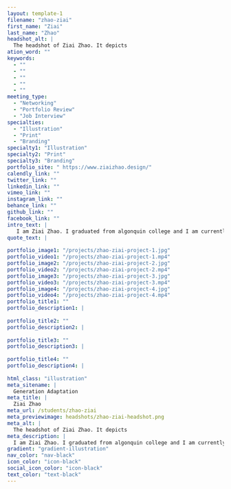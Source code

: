 ```yaml
---
layout: template-1
filename: "zhao-ziai" 
first_name: "Ziai"
last_name: "Zhao"
headshot_alt: |
  The headshot of Ziai Zhao. It depicts
ation_word: ""
keywords:
  - ""
  - ""
  - ""
  - ""
  - ""
meeting_type:
  - "Networking"
  - "Portfolio Review"
  - "Job Interview"
specialties:
  - "Illustration"
  - "Print"
  - "Branding"
specialty1: "Illustration"
specialty2: "Print"
specialty3: "Branding"
portfolio_site: " https://www.ziaizhao.design/"
calendly_link: ""
twitter_link: ""
linkedin_link: ""
vimeo_link: ""
instagram_link: ""
behance_link: ""
github_link: ""
facebook_link: ""
intro_text: |
   I am Ziai Zhao. I graduated from algonquin college and I am currently a freelance designer.
quote_text: |
  
portfolio_image1: "/projects/zhao-ziai-project-1.jpg"
portfolio_video1: "/projects/zhao-ziai-project-1.mp4"
portfolio_image2: "/projects/zhao-ziai-project-2.jpg"
portfolio_video2: "/projects/zhao-ziai-project-2.mp4"
portfolio_image3: "/projects/zhao-ziai-project-3.jpg"
portfolio_video3: "/projects/zhao-ziai-project-3.mp4"
portfolio_image4: "/projects/zhao-ziai-project-4.jpg"
portfolio_video4: "/projects/zhao-ziai-project-4.mp4"
portfolio_title1: ""
portfolio_description1: |
  
portfolio_title2: ""
portfolio_description2: |
   
portfolio_title3: ""
portfolio_description3: |
  
portfolio_title4: ""
portfolio_description4: |
  
html_class: "illustration"
meta_sitename: |
  Generation Adaptation
meta_title: |
  Ziai Zhao
meta_url: /students/zhao-ziai
meta_previewimage: headshots/zhao-ziai-headshot.png
meta_alt: |
  The headshot of Ziai Zhao. It depicts
meta_description: |
  I am Ziai Zhao. I graduated from algonquin college and I am currently a freelance designer.
gradient: "gradient-illustration"
nav_color: "nav-black"
icon_color: "icon-black"
social_icon_color: "icon-black"
text_color: "text-black"
---
```


